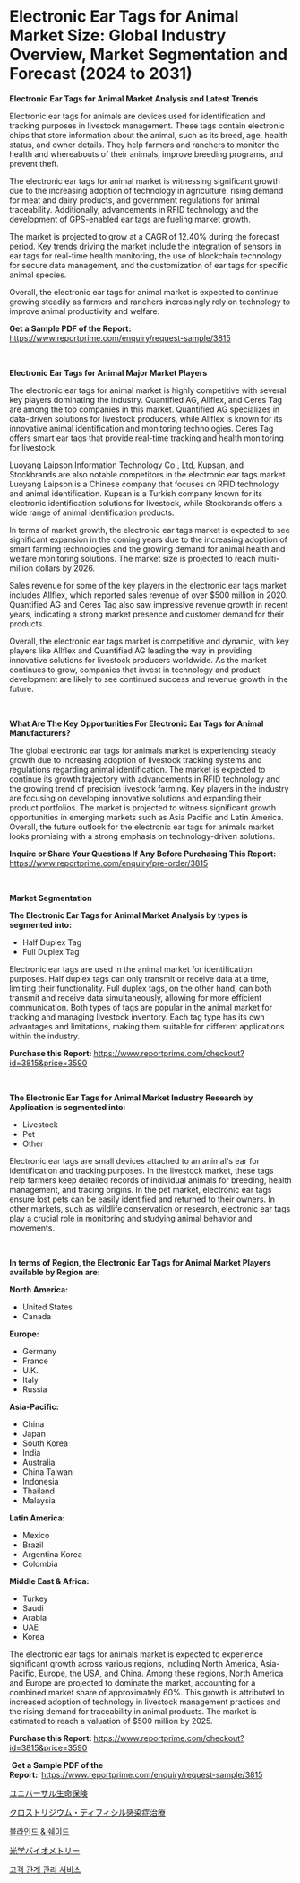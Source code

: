 <p><h1>Electronic Ear Tags for Animal Market Size: Global Industry Overview, Market Segmentation and Forecast (2024 to 2031)</h1></p><p><strong>Electronic Ear Tags for Animal Market Analysis and Latest Trends</strong></p>
<p><p>Electronic ear tags for animals are devices used for identification and tracking purposes in livestock management. These tags contain electronic chips that store information about the animal, such as its breed, age, health status, and owner details. They help farmers and ranchers to monitor the health and whereabouts of their animals, improve breeding programs, and prevent theft.</p><p>The electronic ear tags for animal market is witnessing significant growth due to the increasing adoption of technology in agriculture, rising demand for meat and dairy products, and government regulations for animal traceability. Additionally, advancements in RFID technology and the development of GPS-enabled ear tags are fueling market growth.</p><p>The market is projected to grow at a CAGR of 12.40% during the forecast period. Key trends driving the market include the integration of sensors in ear tags for real-time health monitoring, the use of blockchain technology for secure data management, and the customization of ear tags for specific animal species.</p><p>Overall, the electronic ear tags for animal market is expected to continue growing steadily as farmers and ranchers increasingly rely on technology to improve animal productivity and welfare.</p></p>
<p><strong>Get a Sample PDF of the Report:&nbsp;</strong> <a href="https://www.reportprime.com/enquiry/request-sample/3815">https://www.reportprime.com/enquiry/request-sample/3815</a></p>
<p>&nbsp;</p>
<p><strong>Electronic Ear Tags for Animal Major Market Players</strong></p>
<p><p>The electronic ear tags for animal market is highly competitive with several key players dominating the industry. Quantified AG, Allflex, and Ceres Tag are among the top companies in this market. Quantified AG specializes in data-driven solutions for livestock producers, while Allflex is known for its innovative animal identification and monitoring technologies. Ceres Tag offers smart ear tags that provide real-time tracking and health monitoring for livestock.</p><p>Luoyang Laipson Information Technology Co., Ltd, Kupsan, and Stockbrands are also notable competitors in the electronic ear tags market. Luoyang Laipson is a Chinese company that focuses on RFID technology and animal identification. Kupsan is a Turkish company known for its electronic identification solutions for livestock, while Stockbrands offers a wide range of animal identification products.</p><p>In terms of market growth, the electronic ear tags market is expected to see significant expansion in the coming years due to the increasing adoption of smart farming technologies and the growing demand for animal health and welfare monitoring solutions. The market size is projected to reach multi-million dollars by 2026.</p><p>Sales revenue for some of the key players in the electronic ear tags market includes Allflex, which reported sales revenue of over $500 million in 2020. Quantified AG and Ceres Tag also saw impressive revenue growth in recent years, indicating a strong market presence and customer demand for their products.</p><p>Overall, the electronic ear tags market is competitive and dynamic, with key players like Allflex and Quantified AG leading the way in providing innovative solutions for livestock producers worldwide. As the market continues to grow, companies that invest in technology and product development are likely to see continued success and revenue growth in the future.</p></p>
<p>&nbsp;</p>
<p><strong>What Are The Key Opportunities For Electronic Ear Tags for Animal Manufacturers?</strong></p>
<p><p>The global electronic ear tags for animals market is experiencing steady growth due to increasing adoption of livestock tracking systems and regulations regarding animal identification. The market is expected to continue its growth trajectory with advancements in RFID technology and the growing trend of precision livestock farming. Key players in the industry are focusing on developing innovative solutions and expanding their product portfolios. The market is projected to witness significant growth opportunities in emerging markets such as Asia Pacific and Latin America. Overall, the future outlook for the electronic ear tags for animals market looks promising with a strong emphasis on technology-driven solutions.</p></p>
<p><strong>Inquire or Share Your Questions If Any Before Purchasing This Report:</strong> <a href="https://www.reportprime.com/enquiry/pre-order/3815">https://www.reportprime.com/enquiry/pre-order/3815</a></p>
<p>&nbsp;</p>
<p><strong>Market Segmentation</strong></p>
<p><strong>The Electronic Ear Tags for Animal Market Analysis by types is segmented into:</strong></p>
<p><ul><li>Half Duplex Tag</li><li>Full Duplex Tag</li></ul></p>
<p><p>Electronic ear tags are used in the animal market for identification purposes. Half duplex tags can only transmit or receive data at a time, limiting their functionality. Full duplex tags, on the other hand, can both transmit and receive data simultaneously, allowing for more efficient communication. Both types of tags are popular in the animal market for tracking and managing livestock inventory. Each tag type has its own advantages and limitations, making them suitable for different applications within the industry.</p></p>
<p><strong>Purchase this Report:&nbsp;</strong><a href="https://www.reportprime.com/checkout?id=3815&price=3590">https://www.reportprime.com/checkout?id=3815&price=3590</a></p>
<p>&nbsp;</p>
<p><strong>The Electronic Ear Tags for Animal Market Industry Research by Application is segmented into:</strong></p>
<p><ul><li>Livestock</li><li>Pet</li><li>Other</li></ul></p>
<p><p>Electronic ear tags are small devices attached to an animal's ear for identification and tracking purposes. In the livestock market, these tags help farmers keep detailed records of individual animals for breeding, health management, and tracing origins. In the pet market, electronic ear tags ensure lost pets can be easily identified and returned to their owners. In other markets, such as wildlife conservation or research, electronic ear tags play a crucial role in monitoring and studying animal behavior and movements.</p></p>
<p>&nbsp;</p>
<p><strong>In terms of Region, the Electronic Ear Tags for Animal Market Players available by Region are:</strong></p>
<p>
    <p> <strong> North America: </strong>
        <ul>
            <li>United States</li>
            <li>Canada</li>
        </ul>
        </p> 
    <p> <strong> Europe: </strong>
        <ul>
            <li>Germany</li>
            <li>France</li>
            <li>U.K.</li>
            <li>Italy</li>
            <li>Russia</li>
        </ul>
        </p> 
    <p> <strong> Asia-Pacific: </strong>
        <ul>
            <li>China</li>
            <li>Japan</li>
            <li>South Korea</li>
            <li>India</li>
            <li>Australia</li>
            <li>China Taiwan</li>
            <li>Indonesia</li>
            <li>Thailand</li>
            <li>Malaysia</li>
        </ul>
        </p> 
    <p> <strong> Latin America: </strong>
        <ul>
            <li>Mexico</li>
            <li>Brazil</li>
            <li>Argentina Korea</li>
            <li>Colombia</li>
        </ul>
        </p> 
    <p> <strong> Middle East & Africa: </strong>
        <ul>
            <li>Turkey</li>
            <li>Saudi</li>
            <li>Arabia</li>
            <li>UAE</li>
            <li>Korea</li>
        </ul>
    </p>
    </p>
<p><p>The electronic ear tags for animals market is expected to experience significant growth across various regions, including North America, Asia-Pacific, Europe, the USA, and China. Among these regions, North America and Europe are projected to dominate the market, accounting for a combined market share of approximately 60%. This growth is attributed to increased adoption of technology in livestock management practices and the rising demand for traceability in animal products. The market is estimated to reach a valuation of $500 million by 2025.</p></p>
<p><strong>Purchase this Report: </strong><a href="https://www.reportprime.com/checkout?id=3815&price=3590">https://www.reportprime.com/checkout?id=3815&price=3590</a></p>
<p>&nbsp;<strong>Get a Sample PDF of the Report:&nbsp;&nbsp;</strong><a href="https://www.reportprime.com/enquiry/request-sample/3815">https://www.reportprime.com/enquiry/request-sample/3815</a></p>
<p><strong></strong></p>
<p><p><a href="https://medium.com/@opalkilback2023/%E3%83%A6%E3%83%8B%E3%83%90%E3%83%BC%E3%82%B5%E3%83%AB%E7%94%9F%E5%91%BD%E4%BF%9D%E9%99%BA%E5%B8%82%E5%A0%B4%E3%81%AE%E3%82%A4%E3%83%B3%E3%82%B5%E3%82%A4%E3%83%88-%E5%B8%82%E5%A0%B4%E5%8B%95%E5%90%91-%E6%88%90%E9%95%B7-2024%E5%B9%B4%E3%81%8B%E3%82%892031%E5%B9%B4%E3%81%BE%E3%81%A7%E3%81%AE%E4%BA%88%E6%B8%AC-650a1e8175e5">ユニバーサル生命保険</a></p><p><a href="https://github.com/avwofrml53535/Market-Research-Report-List-1/blob/main/385323014698.md">クロストリジウム・ディフィシル感染症治療</a></p><p><a href="https://medium.com/@marielesch2023/%EB%B8%94%EB%9D%BC%EC%9D%B8%EB%93%9C-%EB%B0%8F-%EC%89%90%EC%9D%B4%EB%93%9C-%EC%8B%9C%EC%9E%A5%EC%9D%80-%EC%8B%9C%EC%9E%A5-%EC%A0%90%EC%9C%A0%EC%9C%A8-%EC%8B%9C%EC%9E%A5-%EB%8F%99%ED%96%A5-%EB%B0%8F-%EC%8B%9C%EC%9E%A5-%EC%84%B1%EC%9E%A5%EC%97%90-%EB%8C%80%ED%95%9C-%EC%A0%95%EB%B3%B4%EB%A5%BC-%EC%A0%9C%EA%B3%B5%ED%95%A9%EB%8B%88%EB%8B%A4-8137fdf6c8e9">블라인드 & 쉐이드</a></p><p><a href="https://medium.com/@elmorunolfsson2023/%E5%85%89%E5%AD%A6%E3%83%90%E3%82%A4%E3%82%AA%E3%83%A1%E3%83%88%E3%83%AA%E5%B8%82%E5%A0%B4%E3%81%AE%E5%88%86%E6%9E%90%E3%81%A82024%E5%B9%B4%E3%81%8B%E3%82%892031%E5%B9%B4%E3%81%BE%E3%81%A7%E3%81%AE%E4%BA%88%E6%B8%AC%E3%81%95%E3%82%8C%E3%82%8B%E8%A6%8F%E6%A8%A1-dfe5995ae6b2">光学バイオメトリー</a></p><p><a href="https://github.com/TrevorKruvalis5678/Market-Research-Report-List-1/blob/main/173335013782.md">고객 관계 관리 서비스</a></p></p>
